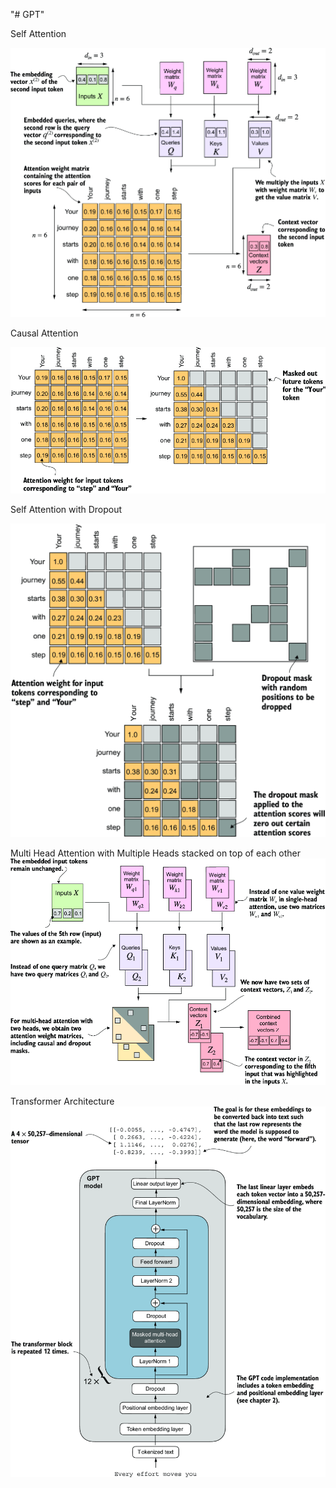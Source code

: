 "# GPT" 

Self Attention

![Self Attention](artifacts/selfattention.png)

Causal Attention

![Causal Attention](artifacts/causalattention.png)

Self Attention with Dropout

![causal Attention with Dropout](artifacts/causalattentionwithdropout.png)

Multi Head Attention with Multiple Heads stacked on top of each other
![Multi Head Attention](artifacts/multiheadattention_v1.png)


Transformer Architecture
![Transformmer Architecture](artifacts/transformer.png)